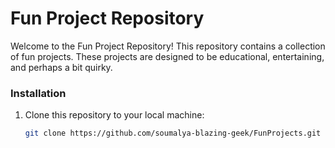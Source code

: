 # Fun Project Repository

Welcome to the Fun Project Repository! This repository contains a collection of fun projects. These projects are designed to be educational, entertaining, and perhaps a bit quirky.

### Installation

1. Clone this repository to your local machine:

   ```sh
   git clone https://github.com/soumalya-blazing-geek/FunProjects.git
